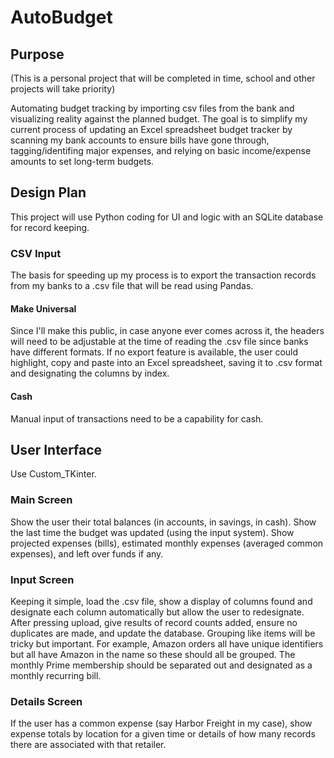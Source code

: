 # AutoBudget

## Purpose
(This is a personal project that will be completed in time, school and other projects will take priority)

Automating budget tracking by importing csv files from the bank and visualizing reality against the planned budget. The goal is to simplify my current process of updating an Excel spreadsheet budget tracker by scanning my bank accounts to ensure bills have gone through, tagging/identifing major expenses, and relying on basic income/expense amounts to set long-term budgets.

## Design Plan
This project will use Python coding for UI and logic with an SQLite database for record keeping. 

### CSV Input
The basis for speeding up my process is to export the transaction records from my banks to a .csv file that will be read using Pandas. 

#### Make Universal
Since I'll make this public, in case anyone ever comes across it, the headers will need to be adjustable at the time of reading the .csv file since banks have different formats. If no export feature is available, the user could highlight, copy and paste into an Excel spreadsheet, saving it to .csv format and designating the columns by index.

#### Cash
Manual input of transactions need to be a capability for cash.

## User Interface
Use Custom_TKinter.

### Main Screen
Show the user their total balances (in accounts, in savings, in cash). Show the last time the budget was updated (using the input system). Show projected expenses (bills), estimated monthly expenses (averaged common expenses), and left over funds if any.

### Input Screen
Keeping it simple, load the .csv file, show a display of columns found and designate each column automatically but allow the user to redesignate. After pressing upload, give results of record counts added, ensure no duplicates are made, and update the database. Grouping like items will be tricky but important. For example, Amazon orders all have unique identifiers but all have Amazon in the name so these should all be grouped. The monthly Prime membership should be separated out and designated as a monthly recurring bill.

### Details Screen
If the user has a common expense (say Harbor Freight in my case), show expense totals by location for a given time or details of how many records there are associated with that retailer.

